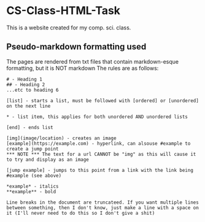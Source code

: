# CS-Class-HTML-Task
This is a website created for my comp. sci. class. 

## Pseudo-markdown formatting used
The pages are rendered from txt files that contain markdown-esque formatting, but it is NOT markdown
The rules are as follows:
```
# - Heading 1
## - Heading 2
...etc to heading 6

[list] - starts a list, must be followed with [ordered] or [unordered] on the next line

* - list item, this applies for both unordered AND unordered lists

[end] - ends list

[img](image/location) - creates an image
[example](https://example.com) - hyperlink, can alsouse #example to create a jump point
*** NOTE *** The text for a url CANNOT be "img" as this will cause it to try and display as an image

[jump example] - jumps to this point from a link with the link being #example (see above)

*example* - italics
**example** - bold

Line breaks in the document are truncateed. If you want multiple lines between something, then I don't know, just make a line with a space on it (I'll never need to do this so I don't give a shit)
```
